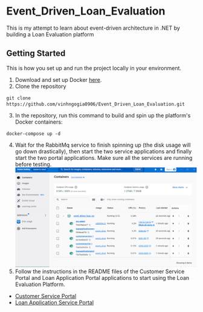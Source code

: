 # Event_Driven_Loan_Evaluation
This is my attempt to learn about event-driven architecture in .NET by building a Loan Evaluation platform

## Getting Started
This is how you set up and run the project locally in your environment.
1. Download and set up Docker [here](https://docs.docker.com/get-started/get-docker/).
2. Clone the repository
```
git clone https://github.com/vinhngogia0906/Event_Driven_Loan_Evaluation.git
```
3. In the repository, run this command to build and spin up the platform's Docker containers:
```
docker-compose up -d
```
4. Wait for the RabbitMq service to finish spinning up (the disk usage will go down drastically), then start the two service applications and finally start the two portal applications. Make sure all the services are running before testing.
![Docker Desktop Screen](image-1.png)
5. Follow the instructions in the README files of the Customer Service Portal and Loan Application Portal applications to start using the Loan Evaluation Platform.
  - [Customer Service Portal](https://github.com/vinhngogia0906/Event_Driven_Loan_Evaluation/tree/main/customer-portal-app)
  - [Loan Application Service Portal](https://github.com/vinhngogia0906/Event_Driven_Loan_Evaluation/tree/main/loan-application-portal) 
